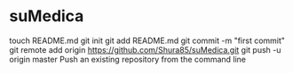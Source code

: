 suMedica
========
touch README.md
git init
git add README.md
git commit -m "first commit"
git remote add origin https://github.com/Shura85/suMedica.git
git push -u origin master
Push an existing repository from the command line
